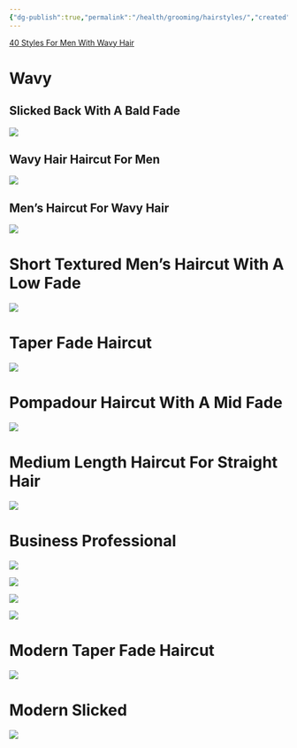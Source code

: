 ```yaml
---
{"dg-publish":true,"permalink":"/health/grooming/hairstyles/","created":"Jun 12, 2023, 9:49 PM","updated":""}
---
```



[40 Styles For Men With Wavy Hair](https://haircutinspiration.com/wavy-hairstyles-for-men/)

# Wavy

## Slicked Back With A Bald Fade

![](https://www.menshairstyletrends.com/wp-content/uploads/2017/02/jakes_barber_shop-slick-back-for-wavy-hair-men-mid-bald-fade.jpg)

## Wavy Hair Haircut For Men

![](https://www.menshairstyletrends.com/wp-content/uploads/2017/06/glassboxbarbershop-thick-curly-hair-blow-dry-hair-e1497547799676.jpg)

## Men’s Haircut For Wavy Hair

![](https://www.menshairstyletrends.com/wp-content/uploads/2020/02/iisakkinummi-flow-hairstyle-with-short-sides.jpg)

# Short Textured Men’s Haircut With A Low Fade

![](https://www.menshairstyletrends.com/wp-content/uploads/2016/12/alternativebarberingco-medium-textured-hairstyle-for-men-2017-new.jpg)

# Taper Fade Haircut

![](https://www.menshairstyletrends.com/wp-content/uploads/2016/12/agusdeasis-long-natural-textures-mens-hairstyle.jpg)

# Pompadour Haircut With A Mid Fade

![](https://www.menshairstyletrends.com/wp-content/uploads/2016/12/virogas.barber-medium-mens-haircut.jpg)

# Medium Length Haircut For Straight Hair

![](https://www.menshairstyletrends.com/wp-content/uploads/2017/02/conortaaffehair-mens-hair-trends-2017-messy-hair-men-e1486419244637.jpg)

# Business Professional

![](https://i.pinimg.com/736x/5f/6c/ba/5f6cba4502e7c39e49356fb088a68cfd.jpg)

![](https://menshaircuts.com/wp-content/uploads/2021/11/best-haircuts-for-men-short-fade-spiky-side-swept-683x1024.jpg)

![](https://lovehairstyles.com/wp-content/uploads/2017/07/best-mens-hairstyles-pompadour-faded-mohawk-brunette-683x1024.jpg)

![](https://www.menshairstyletrends.com/wp-content/uploads/2017/03/javi_thebarber_-fauxhawk-fohawk-low-fade-mohawk-haircut.jpg)

# Modern Taper Fade Haircut

![](https://www.menshairstyletrends.com/wp-content/uploads/2017/02/adamoc_hair-retro-hairstyles-for-men-wavy-hair.jpg)

# Modern Slicked

![](https://www.menshairstyletrends.com/wp-content/uploads/2020/05/Medium-length-hairstyles-for-men-with-straight-hair-james_beaumont.jpg)